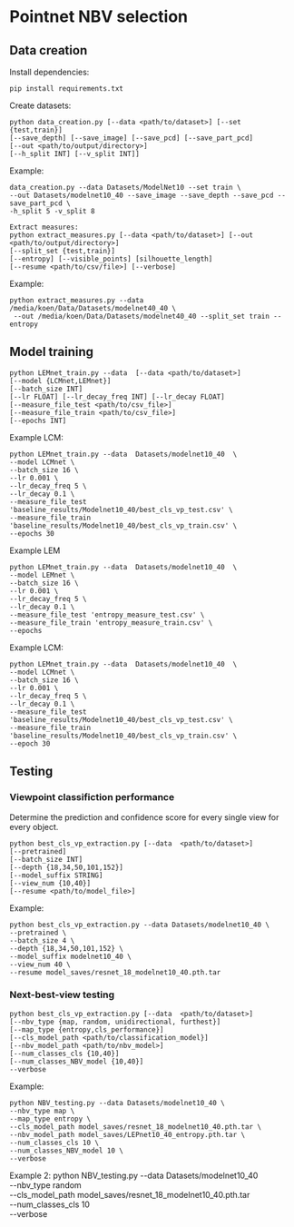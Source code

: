 # Pointnet NBV selection
## Data creation
Install dependencies:
```
pip install requirements.txt
```

Create datasets:
```
python data_creation.py [--data <path/to/dataset>] [--set {test,train}]
[--save_depth] [--save_image] [--save_pcd] [--save_part_pcd] 
[--out <path/to/output/directory>] 
[--h_split INT] [--v_split INT]]
```
Example:
```
data_creation.py --data Datasets/ModelNet10 --set train \
--out Datasets/modelnet10_40 --save_image --save_depth --save_pcd --save_part_pcd \
-h_split 5 -v_split 8
```

```
Extract measures:
python extract_measures.py [--data <path/to/dataset>] [--out <path/to/output/directory>]
[--split_set {test,train}] 
[--entropy] [--visible_points] [silhouette_length]
[--resume <path/to/csv/file>] [--verbose]
```

Example:
```
python extract_measures.py --data /media/koen/Data/Datasets/modelnet40_40 \
 --out /media/koen/Data/Datasets/modelnet40_40 --split_set train --entropy
```

## Model training
```
python LEMnet_train.py --data  [--data <path/to/dataset>]
[--model {LCMnet,LEMnet}]
[--batch_size INT]
[--lr FLOAT] [--lr_decay_freq INT] [--lr_decay FLOAT]
[--measure_file_test <path/to/csv_file>]
[--measure_file_train <path/to/csv_file>]
[--epochs INT]

```
Example LCM:

```
python LEMnet_train.py --data  Datasets/modelnet10_40  \
--model LCMnet \
--batch_size 16 \
--lr 0.001 \
--lr_decay_freq 5 \
--lr_decay 0.1 \
--measure_file_test 'baseline_results/Modelnet10_40/best_cls_vp_test.csv' \
--measure_file_train 'baseline_results/Modelnet10_40/best_cls_vp_train.csv' \
--epochs 30
```

Example LEM
```
python LEMnet_train.py --data  Datasets/modelnet10_40  \
--model LEMnet \
--batch_size 16 \
--lr 0.001 \
--lr_decay_freq 5 \
--lr_decay 0.1 \
--measure_file_test 'entropy_measure_test.csv' \
--measure_file_train 'entropy_measure_train.csv' \
--epochs 
```

Example LCM:
```
python LEMnet_train.py --data  Datasets/modelnet10_40  \
--model LCMnet \
--batch_size 16 \
--lr 0.001 \
--lr_decay_freq 5 \
--lr_decay 0.1 \
--measure_file_test 'baseline_results/Modelnet10_40/best_cls_vp_test.csv' \
--measure_file_train 'baseline_results/Modelnet10_40/best_cls_vp_train.csv' \
--epoch 30 
```
## Testing
### Viewpoint classifiction performance
Determine the prediction and confidence score for every single view for every object.
```
python best_cls_vp_extraction.py [--data  <path/to/dataset>]
[--pretrained]
[--batch_size INT]
[--depth {18,34,50,101,152}]
[--model_suffix STRING]
[--view_num {10,40}]
[--resume <path/to/model_file>]
```
Example:
```
python best_cls_vp_extraction.py --data Datasets/modelnet10_40 \
--pretrained \
--batch_size 4 \
--depth {18,34,50,101,152} \
--model_suffix modelnet10_40 \
--view_num 40 \
--resume model_saves/resnet_18_modelnet10_40.pth.tar
```

### Next-best-view testing
```
python best_cls_vp_extraction.py [--data  <path/to/dataset>]
[--nbv_type {map, random, unidirectional, furthest}]
[--map_type {entropy,cls_performance}]
[--cls_model_path <path/to/classification_model}]
[--nbv_model_path <path/to/nbv_model>]
[--num_classes_cls {10,40}]
[--num_classes_NBV_model {10,40}]
--verbose

```
Example:
```
python NBV_testing.py --data Datasets/modelnet10_40 \
--nbv_type map \
--map_type entropy \
--cls_model_path model_saves/resnet_18_modelnet10_40.pth.tar \
--nbv_model_path model_saves/LEPnet10_40_entropy.pth.tar \
--num_classes_cls 10 \
--num_classes_NBV_model 10 \
--verbose
```

Example 2:
python NBV_testing.py --data Datasets/modelnet10_40 \
--nbv_type random \
--cls_model_path model_saves/resnet_18_modelnet10_40.pth.tar \
--num_classes_cls 10 \
--verbose